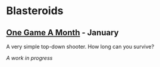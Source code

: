 # Blasteroids

## [One Game A Month](http://www.onegameamonth.com) - January

A very simple top-down shooter. How long can you survive?

*A work in progress*